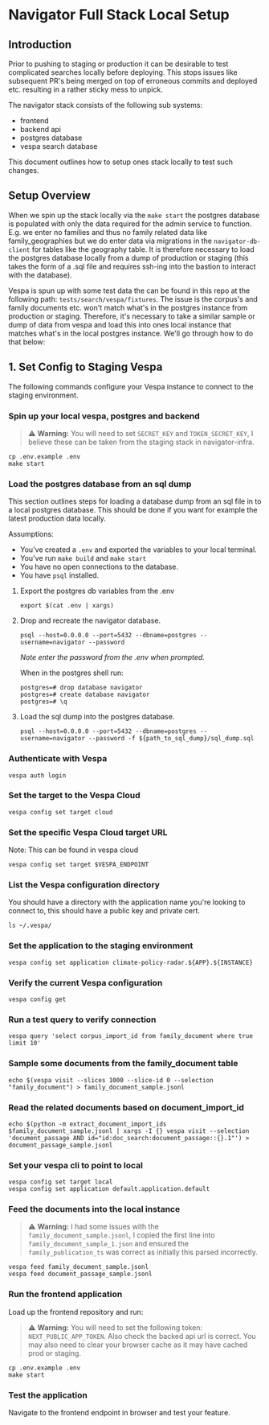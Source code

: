 # Navigator Full Stack Local Setup

## Introduction

Prior to pushing to staging or production it can be desirable to test complicated
searches locally before deploying. This stops issues like subsequent PR's being
merged on top of erroneous commits and deployed etc. resulting in a rather
sticky mess to unpick.

The navigator stack consists of the following sub systems:

- frontend
- backend api
- postgres database
- vespa search database

This document outlines how to setup ones stack locally to test such changes.

## Setup Overview

When we spin up the stack locally via the `make start` the postgres database is
populated with only the data required for the admin service to function.
E.g. we enter no families and thus no family related data like family_geographies
but we do enter data via migrations in the `navigator-db-client` for tables like
the geography table. It is therefore necessary to load the postgres database
locally from a dump of production or staging (this takes the form of a .sql
file and requires ssh-ing into the bastion to interact with the database).

Vespa is spun up with some test data the can be found in this repo at the following
path: `tests/search/vespa/fixtures`. The issue is the corpus's and family documents
etc. won't match what's in the postgres instance from production or staging.
Therefore, it's necessary to take a similar sample or dump of data from vespa
and load this into ones local instance that matches what's in the local
postgres instance. We'll go through how to do that below:

## 1. Set Config to Staging Vespa

The following commands configure your Vespa instance to connect to the staging environment.

### Spin up your local vespa, postgres and backend

> ⚠️ **Warning:** You will need to set `SECRET_KEY` and `TOKEN_SECRET_KEY`,
> I believe these can be taken from the staging stack in navigator-infra.

```shell
cp .env.example .env
make start
```

### Load the postgres database from an sql dump

This section outlines steps for loading a database dump from an sql file in to a
local postgres database. This should be done if you want for example the latest
production data locally.

Assumptions:

- You've created a `.env` and exported the variables to your local terminal.
- You've run `make build` and `make start`
- You have no open connections to the database.
- You have `psql` installed.

1. Export the postgres db variables from the .env

   ```shell
   export $(cat .env | xargs)
   ```

2. Drop and recreate the navigator database.

   ```shell
   psql --host=0.0.0.0 --port=5432 --dbname=postgres --username=navigator --password
   ```

   _Note enter the password from the .env when prompted._

   When in the postgres shell run:

   ```shell
   postgres=# drop database navigator
   postgres=# create database navigator
   postgres=# \q
   ```

3. Load the sql dump into the postgres database.

    ```shell
    psql --host=0.0.0.0 --port=5432 --dbname=postgres --username=navigator --password -f ${path_to_sql_dump}/sql_dump.sql
    ```

### Authenticate with Vespa

```shell
vespa auth login
```

### Set the target to the Vespa Cloud

```shell
vespa config set target cloud
```

### Set the specific Vespa Cloud target URL

Note: This can be found in vespa cloud

```shell
vespa config set target $VESPA_ENDPOINT
```

### List the Vespa configuration directory

You should have a directory with the application name you're looking to connect to,
this should have a public key and private cert.

```shell
ls ~/.vespa/
```

### Set the application to the staging environment

```shell
vespa config set application climate-policy-radar.${APP}.${INSTANCE}
```

### Verify the current Vespa configuration

```shell
vespa config get
```

### Run a test query to verify connection

```shell
vespa query 'select corpus_import_id from family_document where true limit 10'
```

### Sample some documents from the family_document table

```shell
echo $(vespa visit --slices 1000 --slice-id 0 --selection "family_document") > family_document_sample.jsonl
```

### Read the related documents based on document_import_id

```shell
echo $(python -m extract_document_import_ids $family_document_sample.jsonl | xargs -I {} vespa visit --selection 'document_passage AND id="id:doc_search:document_passage::{}.1"') > document_passage_sample.jsonl
```

### Set your vespa cli to point to local

```shell
vespa config set target local
vespa config set application default.application.default
```

### Feed the documents into the local instance

> ⚠️ **Warning:** I had some issues with the `family_document_sample.jsonl`,
> I copied the first line into `family_document_sample_1.json` and ensured
> the `family_publication_ts` was correct as initially this parsed incorrectly.

```shell
vespa feed family_document_sample.jsonl
vespa feed document_passage_sample.jsonl
```

### Run the frontend application

Load up the frontend repository and run:

> ⚠️ **Warning:** You will need to set the following token: `NEXT_PUBLIC_APP_TOKEN`.
> Also check the backed api url is correct.
> You may also need to clear your browser cache as it may have cached prod or staging.

```shell
cp .env.example .env
make start
```

### Test the application

Navigate to the frontend endpoint in browser and test your feature.
